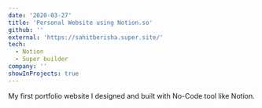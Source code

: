```yaml
---
date: '2020-03-27'
title: 'Personal Website using Notion.so'
github: ''
external: 'https://sahitberisha.super.site/'
tech:
  - Notion
  - Super builder
company: ''
showInProjects: true
---
```


My first portfolio website I designed and built with No-Code tool like Notion.
